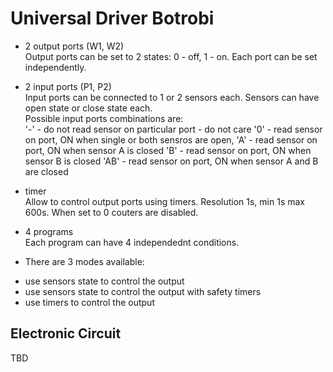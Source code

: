 Universal Driver
Botrobi
========

* 2 output ports (W1, W2)  
Output ports can be set to 2 states: 0 - off, 1 - on. Each port can be set independently.

* 2 input ports (P1, P2)  
Input ports can be connected to 1 or 2 sensors each. Sensors can have open state or close state each.  
Possible input ports combinations are:  
 '-'  - do not read sensor on particular port - do not care
 '0'  - read sensor on port, ON when single or both sensros are open,
 'A'  - read sensor on port, ON when sensor A is closed
 'B'  - read sensor on port, ON when sensor B is closed
 'AB' - read sensor on port, ON when sensor A and B are closed

* timer  
Allow to control output ports using timers. Resolution 1s, min 1s max 600s. When set to 0 couters are disabled.  

* 4 programs  
Each program can have 4 independednt conditions.  


* There are 3 modes available:  
- use sensors state to control the output
- use sensors state to control the output with safety timers
- use timers to control the output

Electronic Circuit
------------
TBD  

